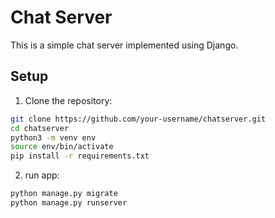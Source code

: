 # Chat Server

This is a simple chat server implemented using Django.

## Setup

1. Clone the repository:

```bash
git clone https://github.com/your-username/chatserver.git
cd chatserver
python3 -m venv env
source env/bin/activate
pip install -r requirements.txt

```
2. run app:

```bash
python manage.py migrate
python manage.py runserver
```
